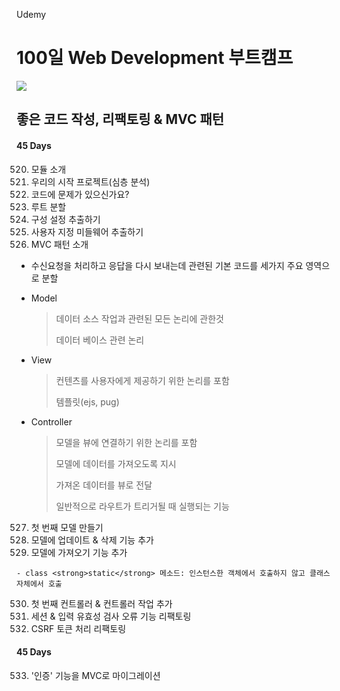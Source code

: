 Udemy

# 100일 Web Development 부트캠프

[<img src="https://img.shields.io/badge/github-%23121011.svg?style=for-the-badge&logo=github&logoColor=white" />](https://github.com/academind/100-days-of-web-development/)

## 좋은 코드 작성, 리팩토링 & MVC 패턴

#### 45 Days

520. 모듈 소개
521. 우리의 시작 프로젝트(심층 분석)
522. 코드에 문제가 있으신가요?
523. 루트 분할
524. 구성 설정 추출하기
525. 사용자 지정 미들웨어 추출하기
526. MVC 패턴 소개

- 수신요청을 처리하고 응답을 다시 보내는데 관련된 기본 코드를 세가지 주요 영역으로 분할

- Model

  > 데이터 소스 작업과 관련된 모든 논리에 관한것
  >
  > 데이터 베이스 관련 논리

- View

  > 컨텐츠를 사용자에게 제공하기 위한 논리를 포함
  >
  > 템플릿(ejs, pug)

- Controller

  > 모델을 뷰에 연결하기 위한 논리를 포함
  >
  > 모델에 데이터를 가져오도록 지시
  >
  > 가져온 데이터를 뷰로 전달
  >
  > 일반적으로 라우트가 트리거될 때 실행되는 기능

527. 첫 번째 모델 만들기
528. 모델에 업데이트 & 삭제 기능 추가
529. 모델에 가져오기 기능 추가


    - class <strong>static</strong> 메소드: 인스턴스한 객체에서 호출하지 않고 클래스 자체에서 호출

530. 첫 번째 컨트롤러 & 컨트롤러 작업 추가
531. 세션 & 입력 유효성 검사 오류 기능 리팩토링
532. CSRF 토큰 처리 리팩토링

#### 45 Days

533. '인증' 기능을 MVC로 마이그레이션
